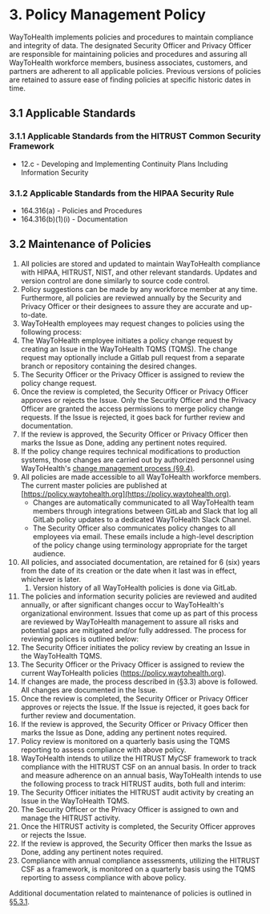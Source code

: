 # 3. Policy Management Policy

WayToHealth implements policies and procedures to maintain compliance and integrity of data. The designated Security Officer and Privacy Officer are responsible for maintaining policies and procedures and assuring all WayToHealth workforce members, business associates, customers, and partners are adherent to all applicable policies. Previous versions of policies are retained to assure ease of finding policies at specific historic dates in time.

## 3.1 Applicable Standards

### 3.1.1 Applicable Standards from the HITRUST Common Security Framework

* 12.c - Developing and Implementing Continuity Plans Including Information Security

### 3.1.2 Applicable Standards from the HIPAA Security Rule

* 164.316(a) - Policies and Procedures
* 164.316(b)(1)(i) - Documentation

## 3.2 Maintenance of Policies

1. All policies are stored and updated to maintain WayToHealth compliance with HIPAA, HITRUST, NIST, and other relevant standards. Updates and version control are done similarly to source code control.
2. Policy suggestions can be made by any workforce member at any time. Furthermore, all policies are reviewed annually by the Security and Privacy Officer or their designees to assure they are accurate and up-to-date.
3. WayToHealth employees may request changes to policies using the following process:
  1. The WayToHealth employee initiates a policy change request by creating an Issue in the WayToHealth TQMS (TQMS). The change request may optionally include a Gitlab pull request from a separate branch or repository containing the desired changes.
  2. The Security Officer or the Privacy Officer is assigned to review the policy change request.
  3. Once the review is completed, the Security Officer or Privacy Officer approves or rejects the Issue. Only the Security Officer and the Privacy Officer are granted the access permissions to merge policy change requests. If the Issue is rejected, it goes back for further review and documentation.
  4. If the review is approved, the Security Officer or Privacy Officer then marks the Issue as Done, adding any pertinent notes required.
  5. If the policy change requires technical modifications to production systems, those changes are carried out by authorized personnel using WayToHealth's [change management process (§9.4)](09-configuration_management_policy.md#94-changing-existing-systems).
4. All policies are made accessible to all WayToHealth workforce members. The current master policies are published at [https://policy.waytohealth.org](https://policy.waytohealth.org).
   * Changes are automatically communicated to all WayToHealth team members through integrations between GitLab and Slack that log all GitLab policy updates to a dedicated WayToHealth Slack Channel.
   * The Security Officer also communicates policy changes to all employees via email. These emails include a high-level description of the policy change using terminology appropriate for the target audience.
5. All policies, and associated documentation, are retained for 6 (six) years from the date of its creation or the date when it last was in effect, whichever is later.
   1. Version history of all WayToHealth policies is done via GitLab.
6. The policies and information security policies are reviewed and audited annually, or after significant changes occur to WayToHealth's organizational environment. Issues that come up as part of this process are reviewed by WayToHealth management to assure all risks and potential gaps are mitigated and/or fully addressed. The process for reviewing polices is outlined below:
  1. The Security Officer initiates the policy review by creating an Issue in the WayToHealth TQMS.
  2. The Security Officer or the Privacy Officer is assigned to review the current WayToHealth policies (<https://policy.waytohealth.org>).
  3. If changes are made, the process described in (§3.3) above is followed. All changes are documented in the Issue.
  4. Once the review is completed, the Security Officer or Privacy Officer approves or rejects the Issue. If the Issue is rejected, it goes back for further review and documentation.
  5. If the review is approved, the Security Officer or Privacy Officer then marks the Issue as Done, adding any pertinent notes required.
  6. Policy review is monitored on a quarterly basis using the TQMS reporting to assess compliance with above policy.
7. WayToHealth intends to utilize the HITRUST MyCSF framework to track compliance with the HITRUST CSF on an annual basis. In order to track and measure adherence on an annual basis, WayToHealth intends to use the following process to track HITRUST audits, both full and interim:
  1. The Security Officer initiates the HITRUST audit activity by creating an Issue in the WayToHealth TQMS.
  2. The Security Officer or the Privacy Officer is assigned to own and manage the HITRUST activity.
  3. Once the HITRUST activity is completed, the Security Officer approves or rejects the Issue.
  5. If the review is approved, the Security Officer then marks the Issue as Done, adding any pertinent notes required.
  6. Compliance with annual compliance assessments, utilizing the HITRUST CSF as a framework, is monitored on a quarterly basis using the TQMS reporting to assess compliance with above policy.

Additional documentation related to maintenance of policies is outlined in [§5.3.1](05-roles_policy.md#53-security-officer).
